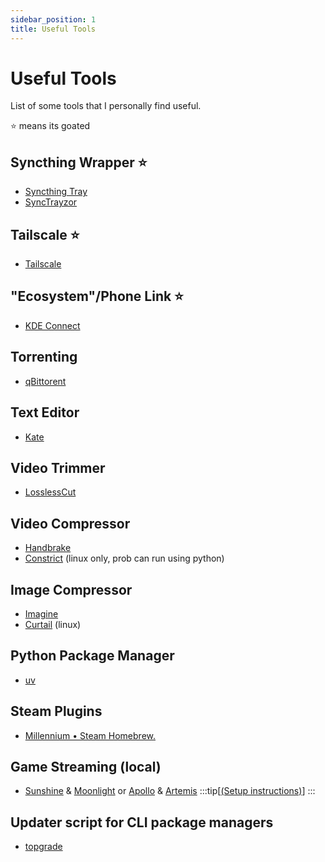 ```yaml
---
sidebar_position: 1
title: Useful Tools
---
```

# Useful Tools
List of some tools that I personally find useful.

⭐ means its goated

## Syncthing Wrapper ⭐
- [Syncthing Tray](https://github.com/Martchus/syncthingtray)
- [SyncTrayzor](https://github.com/canton7/SyncTrayzor)
## Tailscale ⭐
- [Tailscale](https://tailscale.com/)
## "Ecosystem"/Phone Link ⭐
- [KDE Connect](https://kdeconnect.kde.org/download.html)
## Torrenting
- [qBittorent](https://www.qbittorrent.org/download)
## Text Editor
- [Kate](https://kate-editor.org/get-it/)
## Video Trimmer
- [LosslessCut](https://mifi.no/losslesscut/)
## Video Compressor
- [Handbrake](https://handbrake.fr/)
- [Constrict](https://github.com/Wartybix/Constrict) (linux only, prob can run using python)
## Image Compressor
- [Imagine](https://github.com/meowtec/Imagine/releases)
- [Curtail](https://flathub.org/apps/com.github.huluti.Curtail) (linux)
## Python Package Manager
- [uv](https://docs.astral.sh/uv/)
## Steam Plugins
- [Millennium • Steam Homebrew.](https://steambrew.app/)
## Game Streaming (local)
- [Sunshine](https://app.lizardbyte.dev/Sunshine/) & [Moonlight](https://moonlight-stream.org/) or [Apollo](https://github.com/ClassicOldSong/Apollo) & [Artemis](https://github.com/ClassicOldSong/moonlight-android) 
:::tip[[(Setup instructions)](./tailscale/game-streaming.md)]
:::
## Updater script for CLI package managers
- [topgrade](https://github.com/topgrade-rs/topgrade)